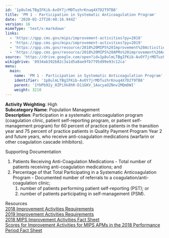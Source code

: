 ```yaml
---
id: '1p8ulmLTBgIFKib-AvOY7jrMDTuzhrKnuq4X7D2T9TB8'
title: 'PM 1 - Participation in Systematic Anticoagulation Program'
date: '2020-02-27T20:48:16.944Z'
version: 16
mimeType: 'text/x-markdown'
links:
  - 'https://qpp.cms.gov/mips/improvement-activities?py=2018'
  - 'https://qpp.cms.gov/mips/improvement-activities?py=2019'
  - 'https://qpp.cms.gov/resource/2018%20MIPS%20Improvement%20Activities%20Fact%20Sheet'
  - 'https://qpp.cms.gov/resource/2018%20MIPS%20APMs%20improvement%20Activities%20scores%20fact%20sheet'
source: 'https://drive.google.com/open?id=1p8ulmLTBgIFKib-AvOY7jrMDTuzhrKnuq4X7D2T9TB8'
wikigdrive: '8934ab392b82c3a1d5a8ae9fb7795d99e93c12ca'
menu:
  main:
    name: 'PM 1 - Participation in Systematic Anticoagulation Program'
    identifier: '1p8ulmLTBgIFKib-AvOY7jrMDTuzhrKnuq4X7D2T9TB8'
    parent: '1YbPb92y_0ZPiXk8hR-D11GKV_1AacyaOZNnv2MQmDWI'
    weight: 3210
---
```





**Activity Weighting**: High  
**Subcategory Name**: Population Management  
**Description**: Participation in a systematic anticoagulation program (coagulation clinic, patient self-reporting program, or patient self-management program) for 60 percent of practice patients in the transition year and 75 percent of practice patients in Quality Payment Program Year 2 and future years, who receive anti-coagulation medications (warfarin or other coagulation cascade inhibitors).




Supporting Documentation
1. Patients Receiving Anti-Coagulation Medications - Total number of patients receiving anti-coagulation medications; and
2. Percentage of that Total Participating in a Systematic Anticoagulation Program - Documented number of referrals to a coagulation/anti-coagulation clinic; 
   1. number of patients performing patient self-reporting (PST); or
   2. number of patients participating in self-management (PSM).




Resources  
[2018 Improvement Activities Requirements](https://qpp.cms.gov/mips/improvement-activities?py=2018)  
[2019 Improvement Activities Requirements](https://qpp.cms.gov/mips/improvement-activities?py=2019)  
[2018 MIPS Improvement Activities Fact Sheet](https://qpp.cms.gov/resource/2018%20MIPS%20Improvement%20Activities%20Fact%20Sheet)  
[Scores for Improvement Activities for MIPS APMs in the 2018 Performance Period Fact Sheet](https://qpp.cms.gov/resource/2018%20MIPS%20APMs%20improvement%20Activities%20scores%20fact%20sheet)
